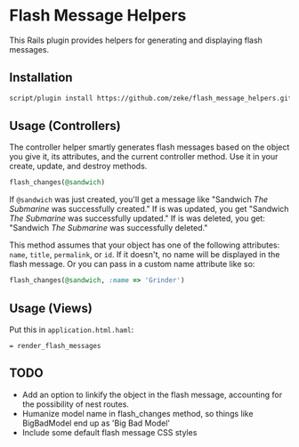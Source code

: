 Flash Message Helpers
=====================

This Rails plugin provides helpers for generating and displaying flash messages. 

Installation
------------

```bash
script/plugin install https://github.com/zeke/flash_message_helpers.git
```

Usage (Controllers)
-------------------

The controller helper smartly generates flash messages based on the object you give it, its attributes, and the current controller method. Use it in your create, update, and destroy methods.

```ruby
flash_changes(@sandwich)
```

If `@sandwich` was just created, you'll get a message like "Sandwich *The Submarine* was successfully created."
If is was updated, you get "Sandwich *The Submarine* was successfully updated."
If is was deleted, you get: "Sandwich *The Submarine* was successfully deleted."

This method assumes that your object has one of the following attributes: `name`, `title`, `permalink`, or `id`. If it doesn't, no name will be displayed in the flash message. Or you can pass in a custom name attribute like so:

```ruby
flash_changes(@sandwich, :name => 'Grinder')
```

Usage (Views)
-------------

Put this in `application.html.haml`:

```haml
= render_flash_messages
```

TODO
----

- Add an option to linkify the object in the flash message, accounting for the possibility of nest routes.
- Humanize model name in flash_changes method, so things like BigBadModel end up as 'Big Bad Model'
- Include some default flash message CSS styles